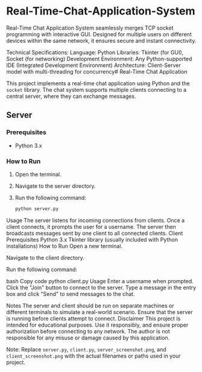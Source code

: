 # Real-Time-Chat-Application-System
Real-Time Chat Application System seamlessly merges TCP socket programming with interactive GUI. Designed for multiple users on different devices within the same network, it ensures secure and instant connectivity. 

Technical Specifications:
Language: Python
Libraries: Tkinter (for GUI), Socket (for networking)
Development Environment: Any Python-supported IDE (Integrated Development Environment)
Architecture: Client-Server model with multi-threading for concurrency# Real-Time Chat Application

This project implements a real-time chat application using Python and the `socket` library. The chat system supports multiple clients connecting to a central server, where they can exchange messages.

## Server

### Prerequisites
- Python 3.x

### How to Run
1. Open the terminal.
2. Navigate to the server directory.
3. Run the following command:

   ```bash
   python server.py
Usage
The server listens for incoming connections from clients.
Once a client connects, it prompts the user for a username.
The server then broadcasts messages sent by one client to all connected clients.
Client
Prerequisites
Python 3.x
Tkinter library (usually included with Python installations)
How to Run
Open a new terminal.

Navigate to the client directory.

Run the following command:

bash
Copy code
python client.py
Usage
Enter a username when prompted.
Click the "Join" button to connect to the server.
Type a message in the entry box and click "Send" to send messages to the chat.

Notes
The server and client should be run on separate machines or different terminals to simulate a real-world scenario.
Ensure that the server is running before clients attempt to connect.
Disclaimer
This project is intended for educational purposes. Use it responsibly, and ensure proper authorization before connecting to any network. The author is not responsible for any misuse or damage caused by this application.

Note: Replace `server.py`, `client.py`, `server_screenshot.png`, and `client_screenshot.png` with the actual filenames or paths used in your project.

